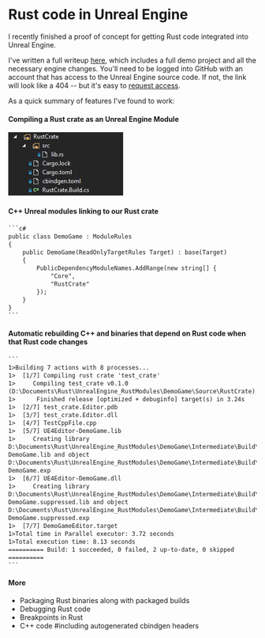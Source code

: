 # Rust code in Unreal Engine

I recently finished a proof of concept for getting Rust code integrated into Unreal Engine.

I've written a full writeup [here](https://github.com/ejmahler/UnrealEngine/blob/rust-modules/RustPost/RustInUnreal.md), which includes a full demo project and all the necessary engine changes. You'll need to be logged into GitHub with an account that has access to the Unreal Engine source code. If not, the link will look like a 404 -- but it's easy to [request access](https://github.com/EpicGames/Signup).

As a quick summary of features I've found to work:

#### Compiling a Rust crate as an Unreal Engine Module

  ![RustCrate.png](RustCrate.png)

#### C++ Unreal modules linking to our Rust crate

    ```c#
    public class DemoGame : ModuleRules
    {
        public DemoGame(ReadOnlyTargetRules Target) : base(Target)
        {
            PublicDependencyModuleNames.AddRange(new string[] {
                "Core",
                "RustCrate"
            });
        }
    }
    ```
    
#### Automatic rebuilding C++ and binaries that depend on Rust code when that Rust code changes

    ```
    1>Building 7 actions with 8 processes...
    1>  [1/7] Compiling rust crate 'test_crate'
    1>     Compiling test_crate v0.1.0 (D:\Documents\Rust\UnrealEngine_RustModules\DemoGame\Source\RustCrate)
    1>      Finished release [optimized + debuginfo] target(s) in 3.24s
    1>  [2/7] test_crate.Editor.pdb
    1>  [3/7] test_crate.Editor.dll
    1>  [4/7] TestCppFile.cpp
    1>  [5/7] UE4Editor-DemoGame.lib
    1>     Creating library D:\Documents\Rust\UnrealEngine_RustModules\DemoGame\Intermediate\Build\Win64\UE4Editor\Development\DemoGame\UE4Editor-DemoGame.lib and object D:\Documents\Rust\UnrealEngine_RustModules\DemoGame\Intermediate\Build\Win64\UE4Editor\Development\DemoGame\UE4Editor-DemoGame.exp
    1>  [6/7] UE4Editor-DemoGame.dll
    1>     Creating library D:\Documents\Rust\UnrealEngine_RustModules\DemoGame\Intermediate\Build\Win64\UE4Editor\Development\DemoGame\UE4Editor-DemoGame.suppressed.lib and object D:\Documents\Rust\UnrealEngine_RustModules\DemoGame\Intermediate\Build\Win64\UE4Editor\Development\DemoGame\UE4Editor-DemoGame.suppressed.exp
    1>  [7/7] DemoGameEditor.target
    1>Total time in Parallel executor: 3.72 seconds
    1>Total execution time: 8.13 seconds
    ========== Build: 1 succeeded, 0 failed, 2 up-to-date, 0 skipped ==========
    ```

#### More

- Packaging Rust binaries along with packaged builds
- Debugging Rust code
- Breakpoints in Rust
- C++ code #including autogenerated cbindgen headers
